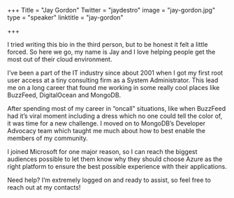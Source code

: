 +++
Title = "Jay Gordon"
Twitter = "jaydestro"
image = "jay-gordon.jpg"
type = "speaker"
linktitle = "jay-gordon"

+++

I tried writing this bio in the third person, but to be honest it felt a little forced. So here we go, my name is Jay and I love helping people get the most out of their cloud environment.

I’ve been a part of the IT industry since about 2001 when I got my first root user access at a tiny consulting firm as a System Administrator. This lead me on a long career that found me working in some really cool places like BuzzFeed, DigitalOcean and MongoDB.

After spending most of my career in “oncall” situations, like when BuzzFeed had it’s viral moment including a dress which no one could tell the color of, it was time for a new challenge. I moved on to MongoDB’s Developer Advocacy team which taught me much about how to best enable the members of my community.

I joined Microsoft for one major reason, so I can reach the biggest audiences possible to let them know why they should choose Azure as the right platform to ensure the best possible experience with their applications.

Need help? I’m extremely logged on and ready to assist, so feel free to reach out at my contacts!
